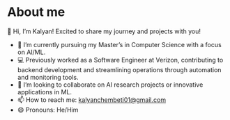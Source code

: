 # About me

 👋 Hi, I’m Kalyan! Excited to share my journey and projects with you!

- 🌱 I’m currently pursuing my Master’s in Computer Science with a focus on AI/ML.
- 💻 Previously worked as a Software Engineer at Verizon, contributing to backend development and streamlining operations through automation and monitoring tools.
- 🤝 I’m looking to collaborate on AI research projects or innovative applications in ML.
- 📫 How to reach me: kalyanchembeti01@gmail.com
- 😄 Pronouns: He/Him


